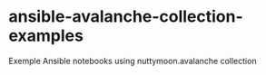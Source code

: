 # ansible-avalanche-collection-examples
Exemple Ansible notebooks using nuttymoon.avalanche collection
